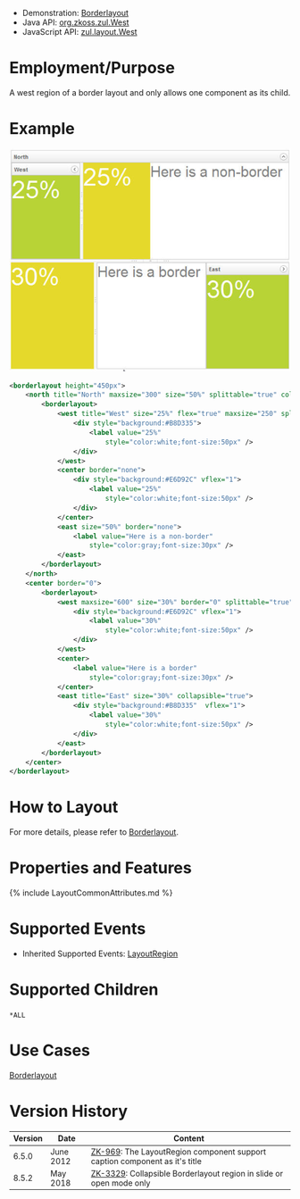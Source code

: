 
- Demonstration:
  [Borderlayout](http://www.zkoss.org/zkdemo/layout/border_layout)
- Java API: [org.zkoss.zul.West](https://www.zkoss.org/javadoc/latest/zk/org/zkoss/zul/West.html)
- JavaScript API: [zul.layout.West](https://www.zkoss.org/javadoc/latest/jsdoc/classes/zul.layout.West.html)


# Employment/Purpose

A west region of a border layout and only allows one component as its
child.

# Example

![](/zk_component_ref/images/ZKCompRef_Borderlayout.jpg)

```xml
<borderlayout height="450px">
    <north title="North" maxsize="300" size="50%" splittable="true" collapsible="true">
        <borderlayout>
            <west title="West" size="25%" flex="true" maxsize="250" splittable="true" collapsible="true">
                <div style="background:#B8D335">
                    <label value="25%"
                        style="color:white;font-size:50px" />
                </div>
            </west>
            <center border="none">
                <div style="background:#E6D92C" vflex="1">
                    <label value="25%"
                        style="color:white;font-size:50px" />
                </div>
            </center>
            <east size="50%" border="none">
                <label value="Here is a non-border"
                    style="color:gray;font-size:30px" />
            </east>
        </borderlayout>
    </north>
    <center border="0">
        <borderlayout>
            <west maxsize="600" size="30%" border="0" splittable="true">
                <div style="background:#E6D92C" vflex="1">
                    <label value="30%"
                        style="color:white;font-size:50px" />
                </div>
            </west>
            <center>
                <label value="Here is a border"
                    style="color:gray;font-size:30px" />
            </center>
            <east title="East" size="30%" collapsible="true">
                <div style="background:#B8D335"  vflex="1">
                    <label value="30%"
                        style="color:white;font-size:50px" />
                </div>
            </east>
        </borderlayout>
    </center>
</borderlayout>
```

# How to Layout

For more details, please refer to
[Borderlayout]({{site.baseurl}}/zk_component_ref/borderlayout#How_to_Layout).

# Properties and Features

{% include LayoutCommonAttributes.md %}

# Supported Events

- Inherited Supported Events: [ LayoutRegion]({{site.baseurl}}/zk_component_ref/layoutregion#Supported_Events)

# Supported Children

`*ALL`

# Use Cases

[Borderlayout]({{site.baseurl}}/zk_component_ref/borderlayout#Use_Cases)

# Version History



| Version | Date      | Content                                                                                                              |
|---------|-----------|----------------------------------------------------------------------------------------------------------------------|
| 6.5.0   | June 2012 | [ZK-969](http://tracker.zkoss.org/browse/ZK-969): The LayoutRegion component support caption component as it's title |
| 8.5.2   | May 2018  | [ZK-3329](http://tracker.zkoss.org/browse/ZK-3329): Collapsible Borderlayout region in slide or open mode only       |


